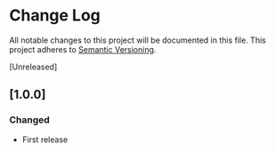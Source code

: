 # Change Log
All notable changes to this project will be documented in this file.
This project adheres to [Semantic Versioning](http://semver.org/).

[Unreleased]

## [1.0.0]

### Changed

* First release 
